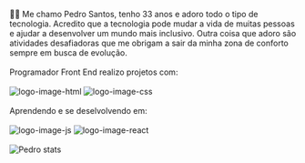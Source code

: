  🙋‍♂️  Me chamo Pedro Santos, tenho 33 anos e adoro todo o tipo de tecnologia.  Acredito que a tecnologia pode mudar a vida de muitas pessoas e ajudar a desenvolver um mundo mais inclusivo.  Outra coisa que adoro são atividades desafiadoras que me obrigam a sair da minha zona de conforto sempre em busca de evolução.
 <br/>
 <br/>
Programador Front End realizo projetos com:
<br/>
<br/>
<img src="https://img.shields.io/badge/HTML5-E34F26?style=for-the-badge&logo=html5&logoColor=white" alt="logo-image-html" />
<img src="https://img.shields.io/badge/CSS3-1572B6?style=for-the-badge&logo=css3&logoColor=white"   alt="logo-image-css" />
<br/>
<br/>
Aprendendo e se deselvolvendo em:
<br/>
<br/>
<img src="https://img.shields.io/badge/JavaScript-F7DF1E?style=for-the-badge&logo=javascript&logoColor=black" alt="logo-image-js"/>
<img src="https://img.shields.io/badge/Node.js-43853D?style=for-the-badge&logo=node.js&logoColor=white" alt="logo-image-react"/>
<br/>
<br/>
![Pedro stats](https://github-readme-stats.vercel.app/api?username=pedrodev22&show_icons=true&bg_color=00000000)


